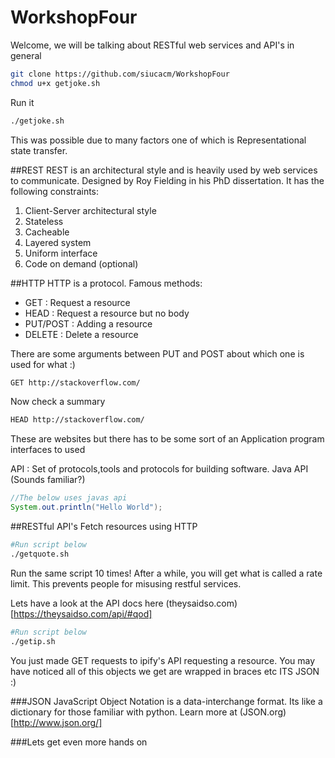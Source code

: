 # WorkshopFour
Welcome, we will be talking about RESTful web services and API's in general

```bash
git clone https://github.com/siucacm/WorkshopFour
chmod u+x getjoke.sh
```

Run it

```bash
./getjoke.sh
```

This was possible due to many factors one of which is Representational state transfer.

##REST 
REST is an architectural style and is heavily used by web services to communicate.
Designed by Roy Fielding in his PhD dissertation.
It has the following constraints:
1. Client-Server architectural style
2. Stateless
3. Cacheable
4. Layered system
5. Uniform interface
6. Code on demand (optional)

##HTTP
HTTP is a protocol.
Famous methods:
* GET : Request a resource
* HEAD : Request a resource but no body
* PUT/POST : Adding a resource
* DELETE : Delete a resource

There are some arguments between PUT and POST about which one is used for what :)

```bash
GET http://stackoverflow.com/

```

Now check a summary

```bash
HEAD http://stackoverflow.com/
```

These are websites but there has to be some sort of an Application program interfaces to used

API : Set of protocols,tools and protocols for building software. Java API (Sounds familiar?)

```java
//The below uses javas api
System.out.println("Hello World");
```

##RESTful API's
Fetch resources using HTTP

```bash
#Run script below
./getquote.sh
```

Run the same script 10 times!
After a while, you will get what is called a rate limit.
This prevents people for misusing restful services.

Lets have a look at the API docs here (theysaidso.com)[https://theysaidso.com/api/#qod]


```bash
#Run script below
./getip.sh
```

You just made GET requests to ipify's API requesting a resource.
You may have noticed all of this objects we get are wrapped in braces etc
ITS JSON :)

###JSON
JavaScript Object Notation is a data-interchange format.
Its like a dictionary for those familiar with python.
Learn more at (JSON.org)[http://www.json.org/]

###Lets get even more hands on


